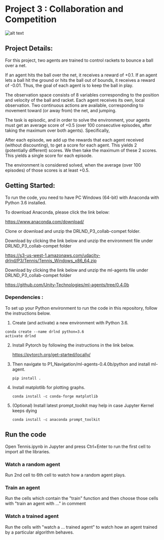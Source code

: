 # Project 3 : Collaboration and Competition

![alt text](https://github.com/kelvin84hk/DRLND_P3_collab-compet/blob/master/pics/d4pg.gif)

## Project Details:

For this project, two agents are trained to control rackets to bounce a ball over a net.  

If an agent hits the ball over the net, it receives a reward of +0.1. If an agent lets a ball hit the ground or hits the ball out of bounds, it receives a reward of -0.01. Thus, the goal of each agent is to keep the ball in play.

The observation space consists of 8 variables corresponding to the position and velocity of the ball and racket. Each agent receives its own, local observation. Two continuous actions are available, corresponding to movement toward (or away from) the net, and jumping.

The task is episodic, and in order to solve the environment, your agents must get an average score of +0.5 (over 100 consecutive episodes, after taking the maximum over both agents). Specifically,

After each episode, we add up the rewards that each agent received (without discounting), to get a score for each agent. This yields 2 (potentially different) scores. We then take the maximum of these 2 scores. This yields a single score for each episode.

The environment is considered solved, when the average (over 100 episodes) of those scores is at least +0.5.

## Getting Started:

To run the code, you need to have PC Windows (64-bit) with Anaconda with Python 3.6 installed.

To download Anaconda, please click the link below:

https://www.anaconda.com/download/

Clone or download and unzip the DRLND_P3_collab-compet folder.

Download by clicking the link below and unzip the environment file under DRLND_P3_collab-compet folder

https://s3-us-west-1.amazonaws.com/udacity-drlnd/P3/Tennis/Tennis_Windows_x86_64.zip

Download by clicking the link below and unzip the ml-agents file under DRLND_P3_collab-compet folder

https://github.com/Unity-Technologies/ml-agents/tree/0.4.0b

### Dependencies :

To set up your Python environment to run the code in this repository, follow the instructions below.

  1. Create (and activate) a new environment with Python 3.6.
  
 ```
 conda create --name drlnd python=3.6
 activate drlnd
 ```
  2. Install Pytorch by following the instructions in the link below.
  
     https://pytorch.org/get-started/locally/
    
  3. Then navigate to P1_Navigation/ml-agents-0.4.0b/python and install ml-agent.
     ```
     pip install .
     ```
  4. Install matplotlib for plotting graphs.
     ```
     conda install -c conda-forge matplotlib
     ```
  5. (Optional) Install latest prompt_toolkit may help in case Jupyter Kernel keeps dying
     ```
     conda install -c anaconda prompt_toolkit 
     ```
     
## Run the code 

  Open Tennis.ipynb in Jupyter and press Ctrl+Enter to run the first cell to import all the libraries.
  
  ### Watch a random agent
   Run 2nd cell to 6th cell to watch how a random agent plays.
   
  ### Train an agent
   Run the cells which contain the "train" function and then choose those cells with "train an agent with ..." in comment
   
  ### Watch a trained agent
   Run the cells with "watch a ... trained agent" to watch how an agent trained by a particular algorithm behaves.


